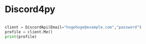 # Discord4py

```python

client = DiscordApi(Email="hogehoge@example.com","password")
profile = client.Me()
print(profile)

```
